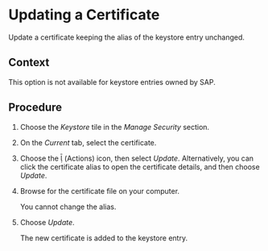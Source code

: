 <!-- loio1fa04fafa8f8475fa4b7a70633ce3d9c -->

<link rel="stylesheet" type="text/css" href="../css/sap-icons.css"/>

# Updating a Certificate

Update a certificate keeping the alias of the keystore entry unchanged.



## Context

This option is not available for keystore entries owned by SAP.



<a name="loio1fa04fafa8f8475fa4b7a70633ce3d9c__steps_wxq_fhn_j2b"/>

## Procedure

1.  Choose the *Keystore* tile in the *Manage Security* section.

2.  On the *Current* tab, select the certificate.

3.  Choose the <span class="SAP-icons-V5"></span> \(Actions\) icon, then select *Update*. Alternatively, you can click the certificate alias to open the certificate details, and then choose *Update*.

4.  Browse for the certificate file on your computer.

    You cannot change the alias.

5.  Choose *Update*.

    The new certificate is added to the keystore entry.


